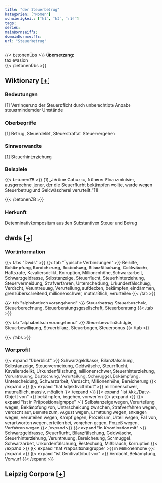 ```yaml
---
title: "der Steuerbetrug"
kategorien: ["Nomen"]
schwierigkeit: ["k1", "h3", "r14"]
tags:
series:
mainDornseiffs:
domainDornseiffs:
url: "Steuerbetrug"
---
```


{{< betonenÜbs >}}
**Übersetzung:**  
tax evasion  
{{< /betonenÜbs >}}

## Wiktionary [[+](https://de.wiktionary.org/wiki/Steuerbetrug)]

### Bedeutungen
[1] Verringerung der Steuerpflicht durch unberechtigte Angabe steuermindernder Umstände  

### Oberbegriffe
[1] Betrug, Steuerdelikt, Steuerstraftat, Steuervergehen  

### Sinnverwandte
[1] Steuerhinterziehung  

### Beispiele
{{< betonenZB >}}
[1] „Jérôme Cahuzac, früherer Finanzminister, ausgerechnet jener, der die Steuerflucht bekämpfen wollte, wurde wegen Steuerbetrug und Geldwäscherei verurteilt.“[1]  

{{< /betonenZB >}}
### Herkunft
Determinativkompositum aus den Substantiven Steuer und Betrug  



## dwds [[+](https://www.dwds.de/wb/Steuerbetrug)]

### Wortinformation
{{< tabs "Dwds" >}}
{{< tab "Typische Verbindungen" >}}
Beihilfe, Bekämpfung, Bereicherung, Bestechung, Bilanzfälschung, Geldwäsche, Haftstrafe, Kavaliersdelikt, Korruption, Millionenhöhe, Schwarzarbeit, Schwarzgeldkasse, Selbstanzeige, Steuerflucht, Steuerhinterziehung, Steuervermeidung, Strafverfahren, Unterscheidung, Urkundenfälschung, Verdacht, Veruntreuung, Verurteilung, aufdecken, bekämpfen, eindämmen, grenzüberschreitend, millionenschwer, mutmaßlich, verurteilen
{{< /tab >}}

{{< tab "alphabetisch vorangehend" >}}
Steuerbetrag, Steuerbescheid, Steuerberechnung, Steuerberatungsgesellschaft, Steuerberatung
{{< /tab >}}

{{< tab "alphabetisch vorangehend" >}}
Steuerbevollmächtigte, Steuerbewilligung, Steuerbilanz, Steuerbogen, Steuerbonus
{{< /tab >}}

{{< /tabs >}}

### Wortprofil
{{< expand "Überblick" >}} Schwarzgeldkasse, Bilanzfälschung, Selbstanzeige, Steuervermeidung, Geldwäsche, Steuerflucht, Kavaliersdelikt, Urkundenfälschung, millionenschwer, Steuerhinterziehung, Veruntreuung, Bestechung, Verurteilung, Schmuggel, Bekämpfung, Unterscheidung, Schwarzarbeit, Verdacht, Millionenhöhe, Bereicherung {{< /expand >}}
{{< expand "hat Adjektivattribut" >}} millionenschwer, mutmaßlich, massiv, möglich {{< /expand >}}
{{< expand "ist Akk./Dativ-Objekt von" >}} bekämpfen, begehen, vorwerfen {{< /expand >}}
{{< expand "ist in Präpositionalgruppe" >}} Selbstanzeige wegen, Verurteilung wegen, Bekämpfung von, Unterscheidung zwischen, Strafverfahren wegen, Verdacht auf, Beihilfe zum, August wegen, Ermittlung wegen, anklagen wegen, verurteilen wegen, Kampf gegen, Prozeß um, Urteil wegen, Fall von, verantworten wegen, erteilen bei, vorgehen gegen, Prozeß wegen, Verfahren wegen {{< /expand >}}
{{< expand "in Koordination mit" >}} Schwarzgeldkasse, Steuerflucht, Bilanzfälschung, Geldwäsche, Steuerhinterziehung, Veruntreuung, Bereicherung, Schmuggel, Schwarzarbeit, Urkundenfälschung, Bestechung, Mißbrauch, Korruption {{< /expand >}}
{{< expand "hat Präpositionalgruppe" >}} in Millionenhöhe {{< /expand >}}
{{< expand "ist Genitivattribut von" >}} Verdacht, Bekämpfung, Vorwurf {{< /expand >}}

## Leipzig Corpora [[+](https://corpora.uni-leipzig.de/en/res?word=Steuerbetrug&corpusId=deu_newscrawl-public_2018)]

